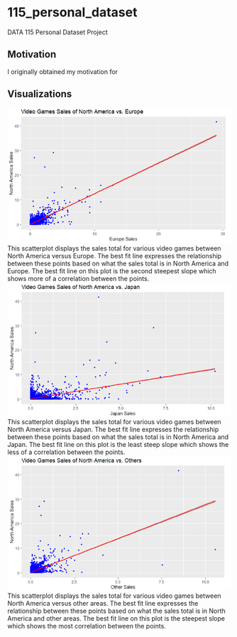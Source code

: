 # 115_personal_dataset
DATA 115 Personal Dataset Project

## Motivation
I originally obtained my motivation for 

## Visualizations
<img src= "https://github.com/CheweezyTy/115_personal_dataset/blob/main/NAvsEUScatterPlot.png">
This scatterplot displays the sales total for various video games between North America versus Europe. The best fit line expresses the relationship between these points based on what the sales total is in North America and Europe. The best fit line on this plot is the second steepest slope which shows more of a correlation between the points.

<img src="https://github.com/CheweezyTy/115_personal_dataset/blob/main/NAvsJPScatterPlot.png">
This scatterplot displays the sales total for various video games between North America versus Japan. The best fit line expresses the relationship between these points based on what the sales total is in North America and Japan. The best fit line on this plot is the least steep slope which shows the less of a correlation between the points.

<img src="https://github.com/CheweezyTy/115_personal_dataset/blob/main/NAvsOthersScatterPlot.png">
This scatterplot displays the sales total for various video games between North America versus other areas. The best fit line expresses the relationship between these points based on what the sales total is in North America and other areas. The best fit line on this plot is the steepest slope which shows the most correlation between the points.
